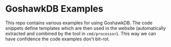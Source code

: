 # GoshawkDB Examples

This repo contains various examples for using GoshawkDB. The code
snippets define templates which are then used in the website
(automatically extracted and combined by the tool in
`cmd/processor`). This way we can have confidence the code examples
don't bit-rot.
